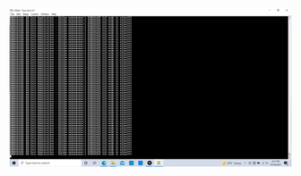 ![helloworld tera term output](https://github.com/shilpamohankumar/embsys310/blob/main/assignment1/helloworld.png)
